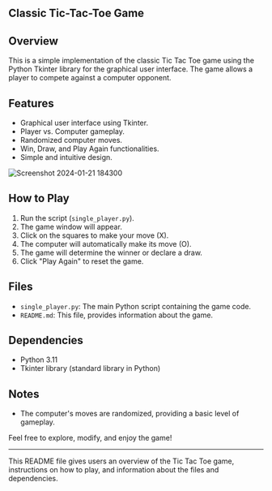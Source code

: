 ## Classic Tic-Tac-Toe Game

## Overview

This is a simple implementation of the classic Tic Tac Toe game using the Python Tkinter library for the graphical user interface. The game allows a player to compete against a computer opponent.

## Features

- Graphical user interface using Tkinter.
- Player vs. Computer gameplay.
- Randomized computer moves.
- Win, Draw, and Play Again functionalities.
- Simple and intuitive design.

![Screenshot 2024-01-21 184300](https://github.com/Aryan-Garg-dev/tic-tac-toe/assets/148696092/07ac4525-b6c4-4286-9801-f1cf743aaaba)



## How to Play

1. Run the script (`single_player.py`).
2. The game window will appear.
3. Click on the squares to make your move (X).
4. The computer will automatically make its move (O).
5. The game will determine the winner or declare a draw.
6. Click "Play Again" to reset the game.

## Files

- `single_player.py`: The main Python script containing the game code.
- `README.md`: This file, provides information about the game.

## Dependencies

- Python 3.11
- Tkinter library (standard library in Python)

## Notes

- The computer's moves are randomized, providing a basic level of gameplay.

Feel free to explore, modify, and enjoy the game!

---

This README file gives users an overview of the Tic Tac Toe game, instructions on how to play, and information about the files and dependencies.
